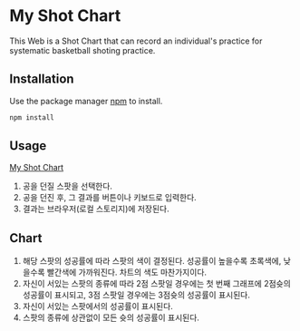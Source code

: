 # My Shot Chart

This Web is a Shot Chart that can record an individual's practice for systematic basketball shoting practice.

## Installation

Use the package manager [npm](https://www.npmjs.com/) to install.

```bash
npm install
```

## Usage
[My Shot Chart](https://basket.now.sh/)

1. 공을 던질 스팟을 선택한다.
2. 공을 던진 후, 그 결과를 버튼이나 키보드로 입력한다.
3. 결과는 브라우저(로컬 스토리지)에 저장된다.

## Chart

1. 해당 스팟의 성공률에 따라 스팟의 색이 결정된다. 성공률이 높을수록 초록색에, 낮을수록 빨간색에 가까워진다. 차트의 색도 마찬가지이다.
2. 자신이 서있는 스팟의 종류에 따라 2점 스팟일 경우에는 첫 번째 그래프에 2점슛의 성공률이 표시되고, 3점 스팟일 경우에는 3점슛의 성공률이 표시된다.
3. 자신이 서있는 스팟에서의 성공률이 표시된다.
4. 스팟의 종류에 상관없이 모든 슛의 성공률이 표시된다.
